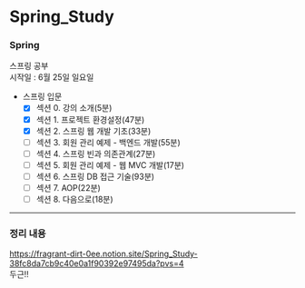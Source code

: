 # Spring_Study
### Spring
스프링 공부<br>
시작일 : 6월 25일 일요일

* 스프링 입문
    - [x] 섹션 0. 강의 소개(5분)
    - [x] 섹션 1. 프로젝트 환경설정(47분)
    - [x] 섹션 2. 스프링 웹 개발 기초(33분)
    - [ ] 섹션 3. 회원 관리 예제 - 백엔드 개발(55분)
    - [ ] 섹션 4. 스프링 빈과 의존관계(27분)
    - [ ] 섹션 5. 회원 관리 예제 - 웹 MVC 개발(17분)
    - [ ] 섹션 6. 스프링 DB 접근 기술(93분)
    - [ ] 섹션 7. AOP(22분)
    - [ ] 섹션 8. 다음으로(18분)

---

### 정리 내용
https://fragrant-dirt-0ee.notion.site/Spring_Study-38fc8da7cb9c40e0a1f90392e97495da?pvs=4
<br>두근!!